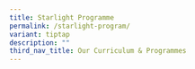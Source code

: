 ```yaml
---
title: Starlight Programme
permalink: /starlight-program/
variant: tiptap
description: ""
third_nav_title: Our Curriculum & Programmes
---
```

